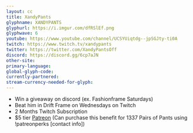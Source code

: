 ```yaml
---
layout: cc
title: XandyPants
glyphname: XANDYPANTS
glyphurl: https://i.imgur.com/dfRSlEf.png
glyphwave: 6
youtube: https://www.youtube.com/channel/UCSYUiqtdg--jpSGJty-ti0A
twitch: https://www.twitch.tv/xandypants
twitter: https://twitter.com/XandyPantsOff
discord: https://discord.gg/6cp7aJN
other-site: 
primary-language: 
global-glyph-code: 
currently-partnered: 
stream-currency-needed-for-glyph: 
---
```

* Win a giveaway on discord (ex. Fashionframe Saturdays)
* Beat him in Drift Frame on Wednesdays on Twitch
* 2 Months Twitch Subscription
* $5 tier [Patreon](https://www.patreon.com/xandypants) (Can purchase this benefit for 1337 Pairs of Pants using !patreonperks [contact info])
